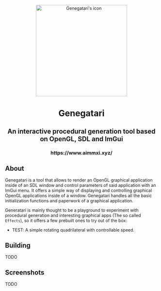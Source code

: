 <div align="center">
  <img src="./resources/icon.png.png" width="300" alt="Genegatari's icon" />
</div>
<h1 align="center">Genegatari</h1>
<h2 align="center">An interactive procedural generation tool based on OpenGL, SDL and ImGui </h2>
<h3 align="center"><a>https://www.aimmxi.xyz/</a></h3>

## About

Genegatari is a tool that allows to render an OpenGL graphical application inside of an SDL window and control parameters of said application with an ImGui menu. It offers a simple way of displaying and controlling graphical OpenGL applications inside of a window. Genegatari handles all the basic initialization functions and paperwork of a graphical application.

Generatari is mainly thought to be a playground to experiment with procedural generation and interesting graphical apps (The so called `Effects`), so it offers a few prebuilt ones to try out of the box: 
* TEST: A simple rotating quadrilateral with controllable speed.

## Building

TODO

## Screenshots

TODO